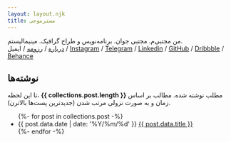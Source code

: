 ```yaml
---
layout: layout.njk
title: مسترموجی
---
```


  <p>
    من مجتبی‌م. مجتبی جوان. برنامه‌نویس و طراح گرافیک. مینیمالیستم.
    <br>
    <span style="text-align: center;">
      <a href="/about">درباره</a> / 
      <a href="/cv">رزومه</a> / 
      <a class="js-copy" data-value="javan.mojtaba@gmail.com">ایمیل</a> / 
      <a href="https://instagram.com/mrmowji" target="_blank" rel="nofollow">Instagram</a> / 
      <a href="https://t.me/mrmowji" target="_blank" rel="nofollow">Telegram</a> / 
      <a href="https://linkedin.com/in/mrmowji" target="_blank" rel="nofollow">Linkedin</a> / 
      <a href="https://github.com/mrmowji" target="_blank" rel="nofollow">GitHub</a> / 
      <a href="https://dribbble.com/mrmowji" target="_blank" rel="nofollow">Dribbble</a> / 
      <a href="https://behance.net/mrmowji" target="_blank" rel="nofollow">Behance</a>
    </span>
  </p>


  <h2>نوشته‌ها</h2>
  <p>
    تا این لحظه،
    <strong>{{ collections.post.length }}</strong>
    مطلب نوشته شده.
    مطالب بر اساس زمان و به صورت نزولی مرتب شدن (جدیدترین پست‌ها بالاترن).
  </p>
  <ul class="list-none compact">
  {%- for post in collections.post -%}
    <li>
      <span>
        <time datetime="{{ post.data.date }}">{{ post.data.date | date: '%Y/%m/%d' }}</time>
      </span>
      <a href="{{ post.url }}">{{ post.data.title }}</a>  
    </li>
  {%- endfor -%}
  </ul>